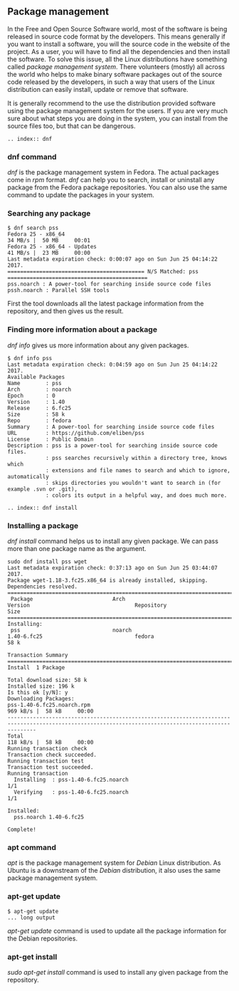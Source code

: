 ## Package management

In the Free and Open Source Software world, most of the software is being released in source code format by the developers. This means generally if you want to install a software, you will the source code in the website of the project. As a user, you will have to find all the dependencies and then install the software. To solve this issue, all the Linux distributions have something called *package management system*. There volunteers (mostly) all across the world who helps to make binary software packages out of the source code released by the developers, in such a way that users of the Linux distribution can easily install, update or remove that software.

It is generally recommend to the use the distribution provided software using the package management system for the users. If you are very much sure about what steps you are doing in the system, you can install from the source files too, but that can be dangerous.

```eval_rst
.. index:: dnf
```
### dnf command

*dnf* is the package management system in Fedora. The actual packages come in *rpm* format. *dnf* can help you to search, install or uninstall any package from the Fedora package repositories. You can also use the same command to update the packages in your system.

### Searching any package

```
$ dnf search pss
Fedora 25 - x86_64                                                        34 MB/s |  50 MB     00:01    
Fedora 25 - x86_64 - Updates                                              41 MB/s |  23 MB     00:00    
Last metadata expiration check: 0:00:07 ago on Sun Jun 25 04:14:22 2017.
=========================================== N/S Matched: pss ============================================
pss.noarch : A power-tool for searching inside source code files
pssh.noarch : Parallel SSH tools
```
First the tool downloads all the latest package information from the repository, and then gives us the result.

### Finding more information about a package

*dnf info* gives us more information about any given packages.

```
$ dnf info pss
Last metadata expiration check: 0:04:59 ago on Sun Jun 25 04:14:22 2017.
Available Packages
Name        : pss
Arch        : noarch
Epoch       : 0
Version     : 1.40
Release     : 6.fc25
Size        : 58 k
Repo        : fedora
Summary     : A power-tool for searching inside source code files
URL         : https://github.com/eliben/pss
License     : Public Domain
Description : pss is a power-tool for searching inside source code files.
            : pss searches recursively within a directory tree, knows which
            : extensions and file names to search and which to ignore, automatically
            : skips directories you wouldn't want to search in (for example .svn or .git),
            : colors its output in a helpful way, and does much more.
```

```eval_rst
.. index:: dnf install
```

### Installing a package

*dnf install* command helps us to install any given package. We can pass more than one package name as the argument.

```
sudo dnf install pss wget
Last metadata expiration check: 0:37:13 ago on Sun Jun 25 03:44:07 2017.
Package wget-1.18-3.fc25.x86_64 is already installed, skipping.
Dependencies resolved.
=====================================================================================================================================================
 Package                         Arch                               Version                                 Repository                          Size
=====================================================================================================================================================
Installing:
 pss                             noarch                             1.40-6.fc25                             fedora                              58 k

Transaction Summary
=====================================================================================================================================================
Install  1 Package

Total download size: 58 k
Installed size: 196 k
Is this ok [y/N]: y
Downloading Packages:
pss-1.40-6.fc25.noarch.rpm                                                                                           969 kB/s |  58 kB     00:00    
-----------------------------------------------------------------------------------------------------------------------------------------------------
Total                                                                                                                118 kB/s |  58 kB     00:00     
Running transaction check
Transaction check succeeded.
Running transaction test
Transaction test succeeded.
Running transaction
  Installing  : pss-1.40-6.fc25.noarch                                                                                                           1/1 
  Verifying   : pss-1.40-6.fc25.noarch                                                                                                           1/1 

Installed:
  pss.noarch 1.40-6.fc25                                                                                                                             

Complete!
```

### apt command

*apt* is the package management system for *Debian* Linux distribution. As Ubuntu is a downstream of the *Debian* distribution, it also uses the same package management system.

### apt-get update

```
$ apt-get update
... long output
```

*apt-get update* command is used to update all the package information for the Debian repositories.

### apt-get install

*sudo apt-get install* command is used to install any given package from the repository.
